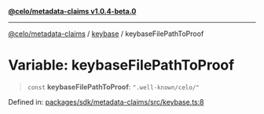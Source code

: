 [**@celo/metadata-claims v1.0.4-beta.0**](../../README.md)

***

[@celo/metadata-claims](../../README.md) / [keybase](../README.md) / keybaseFilePathToProof

# Variable: keybaseFilePathToProof

> `const` **keybaseFilePathToProof**: `".well-known/celo/"`

Defined in: [packages/sdk/metadata-claims/src/keybase.ts:8](https://github.com/celo-org/developer-tooling/blob/master/packages/sdk/metadata-claims/src/keybase.ts#L8)

